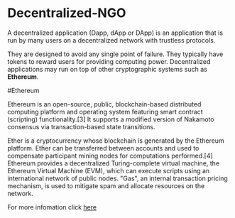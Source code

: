 # Decentralized-NGO

  A decentralized application (Dapp, dApp or DApp) is an application that is run by many
  users on a decentralized network with trustless protocols. 

 They are designed to avoid any single point of failure. They typically have tokens to reward users for providing computing power.
 Decentralized applications may run on top of other cryptographic systems such as <b>Ethereum</b>.

#Ethereum

Ethereum is an open-source, public, blockchain-based distributed computing platform and operating system featuring smart contract (scripting) functionality.[3] It supports a modified version of Nakamoto consensus via transaction-based state transitions.

Ether is a cryptocurrency whose blockchain is generated by the Ethereum platform. Ether can be transferred between accounts and used to compensate participant mining nodes for computations performed.[4] Ethereum provides a decentralized Turing-complete virtual machine, the Ethereum Virtual Machine (EVM), which can execute scripts using an international network of public nodes. 
"Gas", an internal transaction pricing mechanism, is used to mitigate spam and allocate resources on the network.

For more infomation click <a href="www.ethereum.org">here<a>
